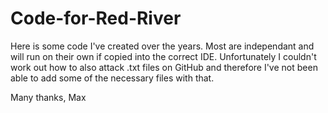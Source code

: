 # Code-for-Red-River

Here is some code I've created over the years. Most are independant and will run on their own if copied into the correct IDE. Unfortunately I couldn't work out how to also attack .txt files on GitHub and therefore I've not been able to add some of the necessary files with that.

Many thanks, Max
